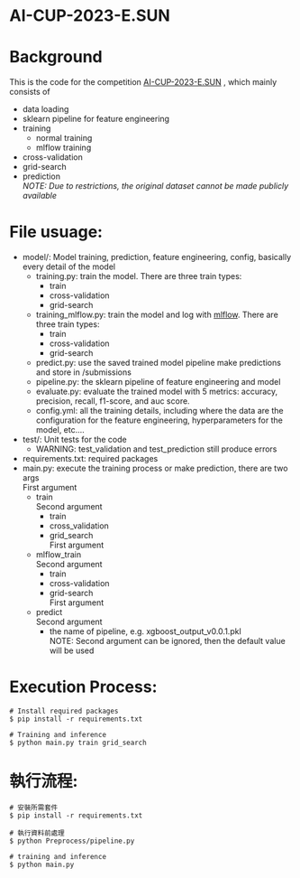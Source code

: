 # AI-CUP-2023-E.SUN

# Background
This is the code for the competition [AI-CUP-2023-E.SUN](https://tbrain.trendmicro.com.tw/Competitions/Details/31) , which mainly consists of
* data loading
* sklearn pipeline for feature engineering
* training
  * normal training
  * mlflow training
* cross-validation
* grid-search
* prediction\
*NOTE: Due to restrictions, the original dataset cannot be made publicly available*

# File usuage:
* model/: Model training, prediction, feature engineering, config, basically every detail of the model
  * training.py: train the model. There are three train types:
    * train
    * cross-validation
    * grid-search 
  * training_mlflow.py: train the model and log with [mlflow](https://mlflow.org/docs/latest/index.html). There are three train types:
    * train
    * cross-validation
    * grid-search 
  * predict.py: use the saved trained model pipeline make predictions and store in /submissions
  * pipeline.py: the sklearn pipeline of feature engineering and model
  * evaluate.py: evaluate the trained model with 5 metrics: accuracy, precision, recall, f1-score, and auc score.
  * config.yml: all the training details, including where the data are the configuration for the feature engineering, hyperparameters for the model, etc....
* test/: Unit tests for the code
  * WARNING: test_validation and test_prediction still produce errors
* requirements.txt: required packages
* main.py: execute the training process or make prediction, there are two args\
  First argument
  * train \
    Second argument
    * train
    * cross_validation
    * grid_search\
  First argument
  * mlflow_train\
    Second argument
    * train
    * cross-validation
    * grid-search\
  First argument  
  * predict\
    Second argument
    * the name of pipeline, e.g. xgboost_output_v0.0.1.pkl\
   NOTE: Second argument can be ignored, then the default value will be used

# Execution Process:

```
# Install required packages
$ pip install -r requirements.txt 

# Training and inference
$ python main.py train grid_search
```

# 執行流程:

```
# 安裝所需套件
$ pip install -r requirements.txt 

# 執行資料前處理
$ python Preprocess/pipeline.py 

# training and inference
$ python main.py
```
